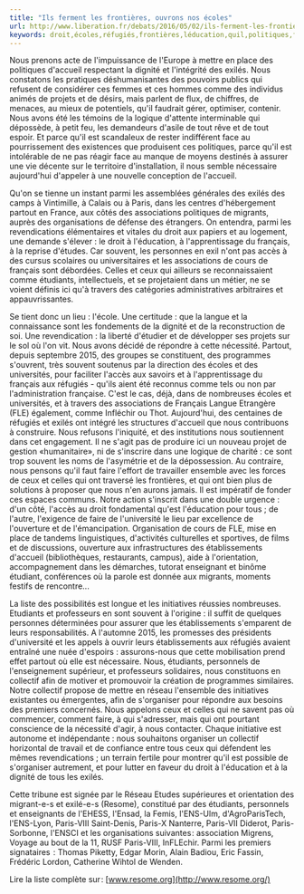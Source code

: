 ```yaml
---
title: "Ils ferment les frontières, ouvrons nos écoles"
url: http://www.liberation.fr/debats/2016/05/02/ils-ferment-les-frontieres-ouvrons-nos-ecoles_1450031
keywords: droit,écoles,réfugiés,frontières,léducation,quil,politiques,français,étudiants,établissements,partout,ouvrons,faire,ferment
---
```

Nous prenons acte de l'impuissance de l'Europe à mettre en place des politiques d'accueil respectant la dignité et l'intégrité des exilés. Nous constatons les pratiques déshumanisantes des pouvoirs publics qui refusent de considérer ces femmes et ces hommes comme des individus animés de projets et de désirs, mais parlent de flux, de chiffres, de menaces, au mieux de potentiels, qu'il faudrait gérer, optimiser, contenir. Nous avons été les témoins de la logique d'attente interminable qui dépossède, à petit feu, les demandeurs d'asile de tout rêve et de tout espoir. Et parce qu'il est scandaleux de rester indifférent face au pourrissement des existences que produisent ces politiques, parce qu'il est intolérable de ne pas réagir face au manque de moyens destinés à assurer une vie décente sur le territoire d'installation, il nous semble nécessaire aujourd'hui d'appeler à une nouvelle conception de l'accueil.

Qu'on se tienne un instant parmi les assemblées générales des exilés des camps à Vintimille, à Calais ou à Paris, dans les centres d'hébergement partout en France, aux côtés des associations politiques de migrants, auprès des organisations de défense des étrangers. On entendra, parmi les revendications élémentaires et vitales du droit aux papiers et au logement, une demande s'élever : le droit à l'éducation, à l'apprentissage du français, à la reprise d'études. Car souvent, les personnes en exil n'ont pas accès à des cursus scolaires ou universitaires et les associations de cours de français sont débordées. Celles et ceux qui ailleurs se reconnaissaient comme étudiants, intellectuels, et se projetaient dans un métier, ne se voient définis ici qu'à travers des catégories administratives arbitraires et appauvrissantes.

Se tient donc un lieu : l'école. Une certitude : que la langue et la connaissance sont les fondements de la dignité et de la reconstruction de soi. Une revendication : la liberté d'étudier et de développer ses projets sur le sol où l'on vit. Nous avons décidé de répondre à cette nécessité. Partout, depuis septembre 2015, des groupes se constituent, des programmes s'ouvrent, très souvent soutenus par la direction des écoles et des universités, pour faciliter l'accès aux savoirs et à l'apprentissage du français aux réfugiés - qu'ils aient été reconnus comme tels ou non par l'administration française. C'est le cas, déjà, dans de nombreuses écoles et universités, et à travers des associations de Français Langue Etrangère (FLE) également, comme Infléchir ou Thot. Aujourd'hui, des centaines de réfugiés et exilés ont intégré les structures d'accueil que nous contribuons à construire. Nous refusons l'iniquité, et des institutions nous soutiennent dans cet engagement. Il ne s'agit pas de produire ici un nouveau projet de gestion «humanitaire», ni de s'inscrire dans une logique de charité : ce sont trop souvent les noms de l'asymétrie et de la dépossession. Au contraire, nous pensons qu'il faut faire l'effort de travailler ensemble avec les forces de ceux et celles qui ont traversé les frontières, et qui ont bien plus de solutions à proposer que nous n'en aurons jamais. Il est impératif de fonder ces espaces communs. Notre action s'inscrit dans une double urgence : d'un côté, l'accès au droit fondamental qu'est l'éducation pour tous ; de l'autre, l'exigence de faire de l'université le lieu par excellence de l'ouverture et de l'émancipation. Organisation de cours de FLE, mise en place de tandems linguistiques, d'activités culturelles et sportives, de films et de discussions, ouverture aux infrastructures des établissements d'accueil (bibliothèques, restaurants, campus), aide à l'orientation, accompagnement dans les démarches, tutorat enseignant et binôme étudiant, conférences où la parole est donnée aux migrants, moments festifs de rencontre...

La liste des possibilités est longue et les initiatives réussies nombreuses. Etudiants et professeurs en sont souvent à l'origine : il suffit de quelques personnes déterminées pour assurer que les établissements s'emparent de leurs responsabilités. A l'automne 2015, les promesses des présidents d'université et les appels à ouvrir leurs établissements aux réfugiés avaient entraîné une nuée d'espoirs : assurons-nous que cette mobilisation prend effet partout où elle est nécessaire. Nous, étudiants, personnels de l'enseignement supérieur, et professeurs solidaires, nous constituons en collectif afin de motiver et promouvoir la création de programmes similaires. Notre collectif propose de mettre en réseau l'ensemble des initiatives existantes ou émergentes, afin de s'organiser pour répondre aux besoins des premiers concernés. Nous appelons ceux et celles qui ne savent pas où commencer, comment faire, à qui s'adresser, mais qui ont pourtant conscience de la nécessité d'agir, à nous contacter. Chaque initiative est autonome et indépendante : nous souhaitons organiser un collectif horizontal de travail et de confiance entre tous ceux qui défendent les mêmes revendications ; un terrain fertile pour montrer qu'il est possible de s'organiser autrement, et pour lutter en faveur du droit à l'éducation et à la dignité de tous les exilés.

Cette tribune est signée par le Réseau Etudes supérieures et orientation des migrant-e-s et exilé-e-s (Resome), constitué par des étudiants, personnels et enseignants de l'EHESS, l'Ensad, la Femis, l'ENS-Ulm, d'AgroParisTech, l'ENS-Lyon, Paris-VIII Saint-Denis, Paris-X Nanterre, Paris-VII Diderot, Paris-Sorbonne, l'ENSCI et les organisations suivantes : association Migrens, Voyage au bout de la 11, RUSF Paris-VIII, InFLEchir. Parmi les premiers signataires  : Thomas Piketty, Edgar Morin, Alain Badiou, Eric Fassin, Frédéric Lordon, Catherine Wihtol de Wenden.

Lire la liste complète sur : [www.resome.org](http://www.resome.org/)
